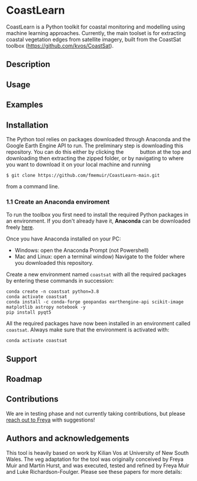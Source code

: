 # CoastLearn

CoastLearn is a Python toolkit for coastal monitoring and modelling using machine learning approaches. Currently, the main toolset is for extracting coastal vegetation edges from satellite imagery, built from the CoastSat toolbox (https://github.com/kvos/CoastSat).

## Description

## Usage

## Examples

## Installation
The Python tool relies on packages downloaded through Anaconda and the Google Earth Engine API to run. The preliminary step is downloading this repository. You can do this either by clicking the <span style="color:white">**Code**</span> button at the top and downloading then extracting the zipped folder, or by navigating to where you want to download it on your local machine and running 
```
$ git clone https://github.com/fmemuir/CoastLearn-main.git
```
from a command line.

### 1.1 Create an Anaconda enviroment

To run the toolbox you first need to install the required Python packages in an environment. If you don't already have it, **Anaconda** can be downloaded freely [here](https://www.anaconda.com/download/).

Once you have Anaconda installed on your PC:
- Windows: open the Anaconda Prompt (not Powershell)
- Mac and Linux: open a terminal window)
Navigate to the folder where you downloaded this repository.

Create a new environment named `coastsat` with all the required packages by entering these commands in succession:

```
conda create -n coastsat python=3.8
conda activate coastsat
conda install -c conda-forge geopandas earthengine-api scikit-image matplotlib astropy notebook -y
pip install pyqt5
```

All the required packages have now been installed in an environment called `coastsat`. Always make sure that the environment is activated with:

```
conda activate coastsat
```


## Support

## Roadmap

## Contributions
We are in testing phase and not currently taking contributions, but please [reach out to Freya](mailto:f.muir.1@research.gla.ac.uk) with suggestions!

## Authors and acknowledgements
This tool is heavily based on work by Kilian Vos at University of New South Wales. The veg adaptation for the tool was originally conceived by Freya Muir and Martin Hurst, and was executed, tested and refined by Freya Muir and Luke Richardson-Foulger. Please see these papers for more details: